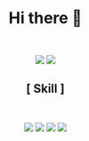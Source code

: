 <h1 align="center">Hi there 👋</h1>
<br/>
<p align="center">
  <img src="https://user-images.githubusercontent.com/72017185/211311061-35e4d3d1-b4a6-4f90-957f-68bad39fb70c.svg"/>
  <img src="https://user-images.githubusercontent.com/72017185/211323133-6788cc0c-d748-411f-93c6-4a890a73d913.svg"/>
 </p>
<h2 align="center">[ Skill ]</h2>
<br/>
<p align="center">
  <img src="https://user-images.githubusercontent.com/72017185/211315386-3677f54c-8e33-4ea2-b3e2-b61b59928365.svg"/>
  <img src="https://user-images.githubusercontent.com/72017185/211315364-8427c49f-bcdc-43bd-9e7d-79881290edc3.svg"/>
  <img src="https://user-images.githubusercontent.com/72017185/211315338-4515d9b1-a7ee-424e-81a4-e04045c129ea.svg"/>
  <img src="https://user-images.githubusercontent.com/72017185/211315068-f84e9f4d-e23e-4d64-81fb-0a8c9fe803eb.svg"/>
 </p>

